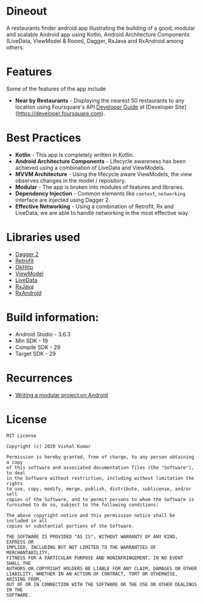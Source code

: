 # Dineout
A restaurants finder android app illustrating the building of a good, modular and scalable Android app using Kotlin, Android Architecture Components (LiveData, ViewModel & Room), Dagger, RxJava and RxAndroid among others.

# Features
Some of the features of the app include
- **Near by Restaurants** - Displaying the nearest 50 restaurants to any location using Foursquare's API
[Developer Guide](https://developer.foursquare.com/docs/api-reference/venues/explore/) at [Developer Site] (https://developer.foursquare.com).

# Best Practices
- **Kotlin** - This app is completely written in Kotlin.
- **Android Architecture Components** - Lifecycle awareness has been achieved using a combination of LiveData and ViewModels.
- **MVVM Architecture** - Using the lifecycle aware ViewModels, the view observes changes in the model / repository.
- **Modular** - The app is broken into modules of features and libraries.
- **Dependency Injection** - Common elements like `context`, `networking` interface are injected using Dagger 2.
- **Effective Networking** - Using a combination of Retrofit, Rx and LiveData, we are able to handle networking in the most effective way. 

# Libraries used
* [Dagger 2](https://google.github.io/dagger/)
* [Retrofit](http://square.github.io/retrofit/)
* [OkHttp](http://square.github.io/okhttp/)
* [ViewModel](https://developer.android.com/topic/libraries/architecture/viewmodel.html)
* [LiveData](https://developer.android.com/topic/libraries/architecture/livedata.html)
* [RxJava](https://github.com/ReactiveX/RxJava)
* [RxAndroid](https://github.com/ReactiveX/RxAndroid)

# Build information:
  - Android Studio - 3.6.3
  - Min SDK - 19 
  - Compile SDK - 29
  - Target SDK - 29
  
# Recurrences
* [Writing a modular project on Android](https://medium.com/mindorks/writing-a-modular-project-on-android-304f3b09cb37)

# License

    MIT License
    
    Copyright (c) 2020 Vishal Kumar
    
    Permission is hereby granted, free of charge, to any person obtaining a copy
    of this software and associated documentation files (the "Software"), to deal
    in the Software without restriction, including without limitation the rights
    to use, copy, modify, merge, publish, distribute, sublicense, and/or sell
    copies of the Software, and to permit persons to whom the Software is
    furnished to do so, subject to the following conditions:
    
    The above copyright notice and this permission notice shall be included in all
    copies or substantial portions of the Software.
    
    THE SOFTWARE IS PROVIDED "AS IS", WITHOUT WARRANTY OF ANY KIND, EXPRESS OR
    IMPLIED, INCLUDING BUT NOT LIMITED TO THE WARRANTIES OF MERCHANTABILITY,
    FITNESS FOR A PARTICULAR PURPOSE AND NONINFRINGEMENT. IN NO EVENT SHALL THE
    AUTHORS OR COPYRIGHT HOLDERS BE LIABLE FOR ANY CLAIM, DAMAGES OR OTHER
    LIABILITY, WHETHER IN AN ACTION OF CONTRACT, TORT OR OTHERWISE, ARISING FROM,
    OUT OF OR IN CONNECTION WITH THE SOFTWARE OR THE USE OR OTHER DEALINGS IN THE
    SOFTWARE.